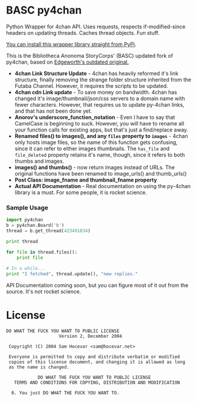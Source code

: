 BASC py4chan
============

Python Wrapper for 4chan API. Uses requests, respects if-modified-since headers on updating threads. Caches thread objects. Fun stuff.

[You can install this wrapper library straight from PyPi](https://pypi.python.org/pypi/py-4chan).

This is the Bibliotheca Anonoma StoryCorps' (BASC) updated fork of py4chan, based on [Edgeworth's outdated original.](https://github.com/e000/py-4chan)

* **4chan Link Structure Update** - 4chan has heavily reformed it's link structure, finally removing the strange folder structure inherited from the Futaba Channel. However, it requires the scripts to be updated.
* **4chan cdn Link update** - To save money on bandwidth. 4chan has changed it's image/thumbnail/json/css servers to a domain name with fewer characters. However, that requires us to update py-4chan links, and that has not been done yet.
* **Anorov's underscore_function_notation** - Even I have to say that CamelCase is beginning to suck. However, you will have to rename all your function calls for existing apps, but that's just a find/replace away.
* **Renamed files() to images(), and any `files` property to `images`** - 4chan only hosts image files, so the name of this function gets confusing, since it can refer to either images thumbnails. The `has_file` and `file_deleted` property retains it's name, though, since it refers to both thumbs and images. 
* **images() and thumbs()** - now return images instead of URLs. The original functions have been renamed to image_urls() and thumb_urls()
* **Post Class: image_fname and thumbnail_fname property**
* **Actual API Documentation** - Real documentation on using the py-4chan library is a must. For some people, it is rocket science.

### Sample Usage

``` python
import py4chan
b = py4chan.Board('b')
thread = b.get_thread(423491034)

print thread

for file in thread.files():
    print file
    
# In a while...
print "I fetched", thread.update(), "new replies."
```

API Documentation coming soon, but you can figure most of it out from the source. It's not rocket science.

# License

``` text
DO WHAT THE FUCK YOU WANT TO PUBLIC LICENSE
                    Version 2, December 2004

 Copyright (C) 2004 Sam Hocevar <sam@hocevar.net>

 Everyone is permitted to copy and distribute verbatim or modified
 copies of this license document, and changing it is allowed as long
 as the name is changed.

            DO WHAT THE FUCK YOU WANT TO PUBLIC LICENSE
   TERMS AND CONDITIONS FOR COPYING, DISTRIBUTION AND MODIFICATION

  0. You just DO WHAT THE FUCK YOU WANT TO.

```